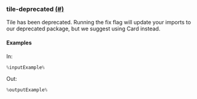 ### tile-deprecated [(#)](https://github.com/patternfly/patternfly-react/pull/10821)

Tile has been deprecated. Running the fix flag will update your imports to our deprecated package, but we suggest using Card instead.

#### Examples

In:

```jsx
%inputExample%
```

Out:

```jsx
%outputExample%
```

